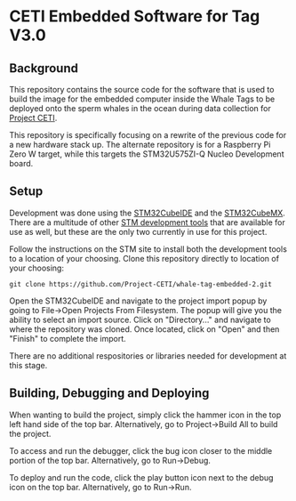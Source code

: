 # CETI Embedded Software for Tag V3.0
## Background
This repository contains the source code for the software
that is used to build the image for the embedded computer
inside the Whale Tags to be deployed onto the sperm whales
in the ocean during data collection for [Project CETI](https://www.projectceti.org/).

This repository is specifically focusing on a rewrite of the previous code for a new hardware stack up. 
The alternate repository is for a Raspberry Pi Zero W target, while this targets the STM32U575ZI-Q Nucleo
Development board. 

## Setup
Development was done using the [STM32CubeIDE](https://www.st.com/en/development-tools/stm32cubeide.html) 
and the [STM32CubeMX](https://www.st.com/en/development-tools/stm32cubemx.html). There are a multitude
of other [STM development tools](https://www.st.com/en/development-tools.html) that are available for use as well,
but these are the only two currently in use for this project. 

Follow the instructions on the STM site to install both the development tools to a location of your choosing. 
Clone this repository directly to location of your choosing:
```
git clone https://github.com/Project-CETI/whale-tag-embedded-2.git
```

Open the STM32CubeIDE and navigate to the project import popup by going to File->Open Projects From Filesystem. 
The popup will give you the ability to select an import source. Click on "Directory..." and navigate to where the repository was cloned. Once located, click on "Open" and then "Finish" to complete the import. 

There are no additional respositories or libraries needed for development at this stage.

## Building, Debugging and Deploying
When wanting to build the project, simply click the hammer icon in the top left hand side of the top bar. Alternatively, go to Project->Build All to build the project. 

To access and run the debugger, click the bug icon closer to the middle portion of the top bar. Alternatively, go to Run->Debug.

To deploy and run the code, click the play button icon next to the debug icon on the top bar. Alternatively, go to Run->Run. 